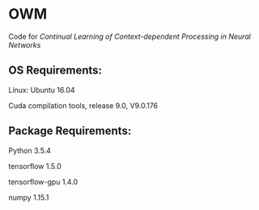 # OWM
Code for *Continual Learning of Context-dependent Processing in Neural Networks*

## OS Requirements:

Linux: Ubuntu 16.04

Cuda compilation tools, release 9.0, V9.0.176

## Package  Requirements:

Python 3.5.4

tensorflow 1.5.0

tensorflow-gpu 1.4.0

numpy 1.15.1
